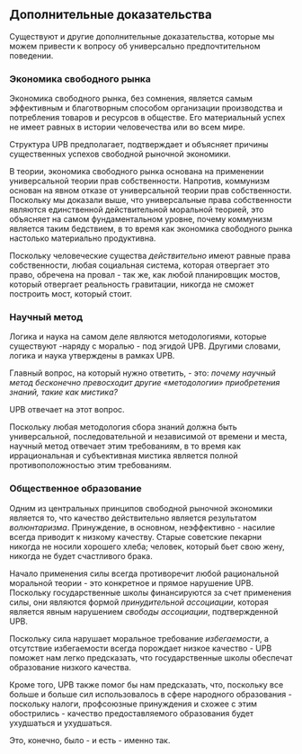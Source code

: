 ﻿## Дополнительные доказательства

Существуют и другие дополнительные доказательства, которые мы можем привести к вопросу об универсально предпочтительном поведении.

### Экономика свободного рынка

Экономика свободного рынка, без сомнения, является самым эффективным и благотворным способом организации производства и потребления товаров и ресурсов в обществе. Его материальный успех не имеет равных в истории человечества или во всем мире.

Структура UPB предполагает, подтверждает и объясняет причины существенных успехов свободной рыночной экономики.

В теории, экономика свободного рынка основана на применении универсальной теории прав собственности. Напротив, коммунизм основан на явном отказе от универсальной теории прав собственности. Поскольку мы доказали выше, что универсальные права собственности являются единственной действительной моральной теорией, это объясняет на самом фундаментальном уровне, почему коммунизм является таким бедствием, в то время как экономика свободного рынка настолько материально продуктивна.

Поскольку человеческие существа *действительно* имеют равные права собственности, любая социальная система, которая отвергает это право, обречена на провал - так же, как любой планировщик мостов, который отвергает реальность гравитации, никогда не сможет построить мост, который стоит.

### Научный метод

Логика и наука на самом деле являются методологиями, которые существуют -наряду с моралью - под эгидой UPB. Другими словами, логика и наука утверждены в рамках UPB.

Главный вопрос, на который нужно ответить, - это: *почему научный метод бесконечно превосходит другие «методологии» приобретения знаний, такие как мистика?*

UPB отвечает на этот вопрос.

Поскольку любая методология сбора знаний должна быть универсальной, последовательной и независимой от времени и места, научный метод отвечает этим требованиям, в то время как иррациональная и субъективная мистика является полной противоположностью этим требованиям.

### Общественное образование

Одним из центральных принципов свободной рыночной экономики является то, что качество действительно является результатом *волюнтаризма*. Принуждение, в основном, неэффективно - насилие всегда приводит к низкому качеству. Старые советские пекарни никогда не носили хорошего хлеба; человек, который бьет свою жену, никогда не будет счастливого брака.

Начало применения силы всегда противоречит любой рациональной моральной теории - это конкретное и прямое нарушение UPB. Поскольку государственные школы финансируются за счет применения силы, они являются формой *принудительной ассоциации*, которая является явным нарушением *свободы ассоциации*, подтвержденной UPB.

Поскольку сила нарушает моральное требование *избегаемости*, а отсутствие избегаемости всегда порождает низкое качество - UPB поможет нам легко предсказать, что государственные школы обеспечат образование низкого качества.

Кроме того, UPB также помог бы нам предсказать, что, поскольку все больше и больше сил использовалось в сфере народного образования - поскольку налоги, профсоюзные принуждения и схожее с этим обострились - качество предоставляемого образования будет ухудшаться и ухудшаться.

Это, конечно, было - и есть - именно так.
